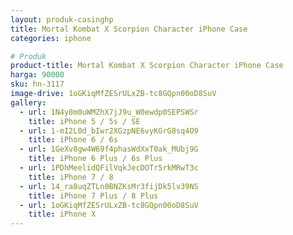 ```yaml
---
layout: produk-casinghp
title: Mortal Kombat X Scorpion Character iPhone Case
categories: iphone

# Produk
product-title: Mortal Kombat X Scorpion Character iPhone Case
harga: 90000
sku: hn-3117
image-drive: 1oGKiqMfZESrULxZB-tc8GQpn00oD8SuV
gallery:
  - url: 1N4y8m0uWMZhX7jJ9u_W0ewdp0SEPSWSr
    title: iPhone 5 / 5s / SE
  - url: 1-mI2L0d_bIwr2XGzpNE6vyKGrG8sq4O9
    title: iPhone 6 / 6s
  - url: 1GeXv8gw4W69f4phasWdXxT0ak_MUbj9G
    title: iPhone 6 Plus / 6s Plus
  - url: 1PDhMeelidQFilVqkJecDOTr5rkMRwT3c
    title: iPhone 7 / 8
  - url: 14_ra8uqZTLn0BNZKsMr3fijDk5lv39NS
    title: iPhone 7 Plus / 8 Plus
  - url: 1oGKiqMfZESrULxZB-tc8GQpn00oD8SuV
    title: iPhone X
---
```

